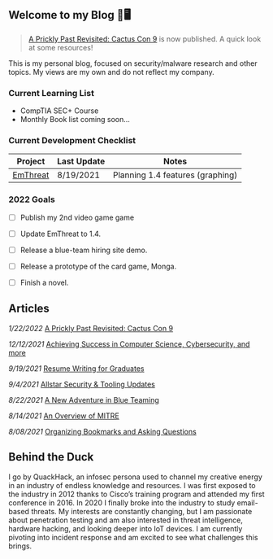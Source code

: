 ## Welcome to my Blog 🦆🖥️

> [A Prickly Past Revisited: Cactus Con 9](https://steelsleuth.github.io/vigilant-meme/Cactus-Juice) is now published. A quick look at some resources!

This is my personal blog, focused on security/malware research and other topics. My views are my own and do not reflect my company. 

### Current Learning List
- CompTIA SEC+ Course
- Monthly Book list coming soon...

### Current Development Checklist

| Project | Last Update | Notes | 
| - | - | - |
|[EmThreat](https://github.com/steelsleuth/EmThreat) | 8/19/2021| Planning 1.4 features (graphing) |

### 2022 Goals
- [ ] Publish my 2nd video game game
- [ ] Update EmThreat to 1.4.
- [ ] Release a blue-team hiring site demo.
- [ ] Release a prototype of the card game, Monga.
- [ ] Finish a novel.


## Articles

*1/22/2022* [A Prickly Past Revisited: Cactus Con 9](https://steelsleuth.github.io/vigilant-meme/Cactus-Juice)

*12/12/2021* [Achieving Success in Computer Science, Cybersecurity, and more](https://steelsleuth.github.io/vigilant-meme/Student-Success)

*9/19/2021* [Resume Writing for Graduates](https://steelsleuth.github.io/vigilant-meme/Resume-Writing)

*9/4/2021* [Allstar Security & Tooling Updates](https://steelsleuth.github.io/vigilant-meme/Allstar-Security)

*8/22/2021* [A New Adventure in Blue Teaming](https://steelsleuth.github.io/vigilant-meme/breaking-blue)

*8/14/2021* [An Overview of MITRE](https://steelsleuth.github.io/vigilant-meme/MITRE)

*8/08/2021* [Organizing Bookmarks and Asking Questions](https://steelsleuth.github.io/vigilant-meme/Organizing-Bookmarks) 

## Behind the Duck

I go by QuackHack, an infosec persona used to channel my creative energy in an industry of endless knowledge and resources. I was first exposed to the industry in 2012 thanks to Cisco’s training program and attended my first conference in 2016. In 2020 I finally broke into the industry to study email-based threats. My interests are constantly changing, but I am passionate about penetration testing and am also interested in threat intelligence, hardware hacking, and looking deeper into IoT devices. I am currently pivoting into incident response and am excited to see what challenges this brings. 
